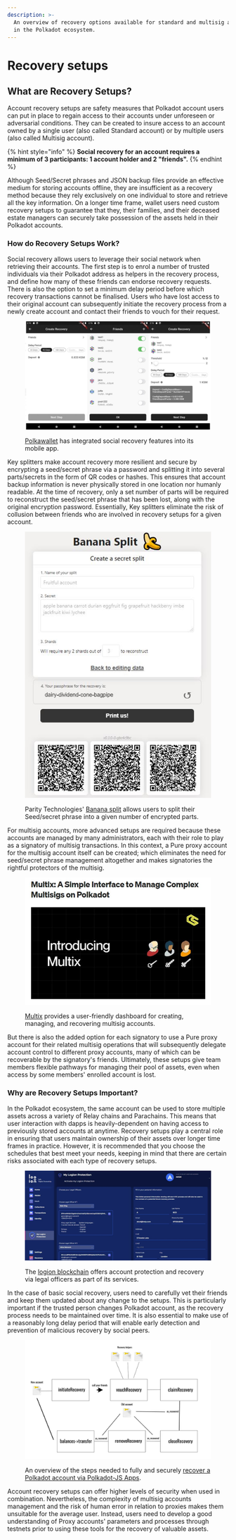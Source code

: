 ```yaml
---
description: >-
  An overview of recovery options available for standard and multisig accounts
  in the Polkadot ecosystem.
---
```


# Recovery setups

## What are Recovery Setups?

Account recovery setups are safety measures that Polkadot account users can put in place to regain access to their accounts under unforeseen or adversarial conditions. They can be created to insure access to an account owned by a single user (also called Standard account) or by multiple users (also called Multisig account).

{% hint style="info" %}
**Social recovery for an account requires a minimum of 3 participants: 1 account holder and 2 "friends".**
{% endhint %}

Although Seed/Secret phrases and JSON backup files provide an effective medium for storing accounts offline, they are insufficient as a recovery method because they rely exclusively on one individual to store and retrieve all the key information. On a longer time frame, wallet users need custom recovery setups to guarantee that they, their families, and their deceased estate managers can securely take possession of the assets held in their Polkadot accounts.&#x20;



### How do Recovery Setups Work?

Social recovery allows users to leverage their social network when retrieving their accounts. The first step is to enrol a number of trusted individuals via their Polkadot address as helpers in the recovery process, and define how many of these friends can endorse recovery requests. There is also the option to set a minimum delay period before which recovery transactions cannot be finalised. Users who have lost access to their original account can subsequently initiate the recovery process from a newly create account and contact their friends to vouch for their request.

<figure><img src="../../.gitbook/assets/S_RSPolkawallet.JPG" alt="A view of Polkawallet mobile app showing key steps for creating social recovery setups with a list of friends enrolled as helpers."><figcaption><p><a href="https://polkawallet.io/">Polkawallet</a> has integrated social recovery features into its mobile app.</p></figcaption></figure>

Key splitters make account recovery more resilient and secure by encrypting a seed/secret phrase via a password and splitting it into several parts/secrets in the form of QR codes or hashes. This ensures that account backup information is never physically stored in one location nor humanly readable. At the time of recovery, only a set number of parts will be required to reconstruct the seed/secret phrase that has been lost, along with the original encryption password. Essentially, Key splitters eliminate the risk of collusion between friends who are involved in recovery setups for a given account.

<figure><img src="../../.gitbook/assets/S_RSBananaSplit.JPG" alt="A view of a 12-word seed/secret phrase split into 3 secrets/shards and encrypted by an auto-generated password in the Banana Split tool."><figcaption><p>Parity Technologies' <a href="https://bs.parity.io/#/">Banana split</a> allows users to split their Seed/secret phrase into a given number of encrypted parts.</p></figcaption></figure>

For multisig accounts, more advanced setups are required because these accounts are managed by many administrators, each with their role to play as a signatory of multisig transactions. In this context, a Pure proxy account for the multisig account itself can be created; which eliminates the need for seed/secret phrase management altogether and makes signatories the rightful protectors of the multisig.&#x20;

<figure><img src="../../.gitbook/assets/S_RSMultix.JPG" alt="A screenshot of an article presenting Multix, an interface for multisig accounts management."><figcaption><p><a href="https://multix.chainsafe.io/">Multix</a> provides a user-friendly dashboard for creating, managing, and recovering multisig accounts.</p></figcaption></figure>

But there is also the added option for each signatory to use a Pure proxy account for their related multisig operations that will subsequently delegate account control to different proxy accounts, many of which can be recoverable by the signatory's friends. Ultimately, these setups give team members flexible pathways for managing their pool of assets, even when access by some members' enrolled account is lost.



### Why are Recovery Setups Important?

In the Polkadot ecosystem, the same account can be used to store multiple assets across a variety of Relay chains and Parachains. This means that user interaction with dapps is heavily-dependent on having access to previously stored accounts at anytime. Recovery setups play a central role in ensuring that users maintain ownership of their assets over longer time frames in practice. However, it is recommended that you choose the schedules that best meet your needs, keeping in mind that there are certain risks associated with each type of recovery setups.

<figure><img src="../../.gitbook/assets/S_RSlogion.JPG" alt="A screenshot from logion network&#x27;s testnet showing the KYC requirements needed to make an account recoverable by legal officers."><figcaption><p>The <a href="https://github.com/logion-network">logion blockchain</a> offers account protection and recovery via legal officers as part of its services. </p></figcaption></figure>

In the case of basic social recovery, users need to carefully vet their friends and keep them updated about any change to the setups. This is particularly important if the trusted person changes Polkadot account, as the recovery process needs to be maintained over time. It is also essential to make use of a reasonably long delay period that will enable early detection and prevention of malicious recovery by social peers.&#x20;

<figure><img src="../../.gitbook/assets/S_RSSteps.png" alt="A diagram showing the steps required to recover a Polkadot account via social recovery."><figcaption><p>An overview of the steps needed to fully and securely <a href="https://wiki.polkadot.network/docs/kusama-social-recovery">recover a Polkadot account via Polkadot-JS Apps</a>.</p></figcaption></figure>

Account recovery setups can offer higher levels of security when used in combination. Nevertheless, the complexity of multisig accounts management and the risk of human error in relation to proxies makes them unsuitable for the average user. Instead, users need to develop a good understanding of Proxy accounts' parameters and processes through testnets prior to using these tools for the recovery of valuable assets.&#x20;


